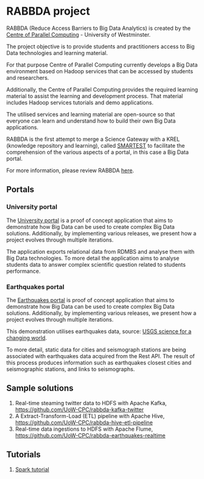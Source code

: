 # RABBDA project

RABBDA (Reduce Access Barriers to Big Data Analytics) is created by the [Centre of Parallel Computing](https://www.westminster.ac.uk/research/groups-and-centres/centre-for-parallel-computing) - University of Westminster.

The project objective is to provide students and practitioners access to Big Data technologies and learning material.

For that purpose Centre of Parallel Computing currently develops a Big Data environment based on Hadoop services that can be accessed by students and researchers.

Additionally, the Centre of Parallel Computing provides the required learning material to assist the learning and development process.
That material includes Hadoop services tutorials and demo applications.

The utilised services and learning material are open-source so that everyone can learn and understand how to build their own Big Data applications.

RABBDA is the first attempt to merge a Science Gateway with a KREL (knowledge repository and learning), called [SMARTEST](https://smartest-repo.herokuapp.com/)
to facilitate the comprehension of the various aspects of a portal, in this case a Big Data portal.

For more information, please review RABBDA [here](https://rabbda.readthedocs.io/).

## Portals

### University portal

The [University portal](https://github.com/UoW-CPC/rabbda-university-portal) is a proof of concept application that aims to demonstrate how Big Data can be used to create complex Big Data solutions. Additionally, by implementing various releases, we present how a project evolves through multiple iterations.

The application exports relational data from RDMBS and analyse them with Big Data technologies.
To more detail the application aims to analyse students data to answer complex scientific question related to students performance.

### Earthquakes portal
The [Earthquakes portal](https://github.com/UoW-CPC/rabbda-earthquakes-portal) is proof of concept application that aims to demonstrate how Big Data can be used to create complex Big Data solutions.
Additionally, by implementing various releases, we present how a project evolves through multiple iterations.

This demonstration utilises earthquakes data, source: [USGS science for a changing world](https://earthquake.usgs.gov).

To more detail, static data for cities and seismograph stations are being associated with earthquakes data acquired from the Rest API. The result of this process produces information such as earthquakes closest cities and seismographic stations, and links to seismographs.

## Sample solutions

1. Real-time steaming twitter data to HDFS with Apache Kafka, https://github.com/UoW-CPC/rabbda-kafka-twitter
2. A Extract-Transform-Load (ETL) pipeline with Apache Hive, https://github.com/UoW-CPC/rabbda-hive-etl-pipeline
3. Real-time data ingestions to HDFS with Apache Flume, https://github.com/UoW-CPC/rabbda-earthquakes-realtime

## Tutorials

1. [Spark tutorial](https://github.com/UoW-CPC/rabbda-spark-tutorial)

